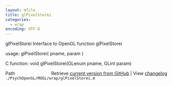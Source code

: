 ```yaml
---
layout: mfile
title: glPixelStorei
categories:
  - wrap
encoding: UTF-8
---
```


glPixelStorei  Interface to OpenGL function glPixelStorei  

usage:  glPixelStorei( pname, param )  

C function:  void glPixelStorei(GLenum pname, GLint param)  


<div class="code_header" style="text-align:right;">
  <span style="float:left;">Path&nbsp;&nbsp;</span> <span class="counter">Retrieve <a href=
  "https://raw.github.com/Psychtoolbox-3/Psychtoolbox-3/beta/./PsychOpenGL/MOGL/wrap/glPixelStorei.m">current version from GitHub</a> | View <a href=
  "https://github.com/Psychtoolbox-3/Psychtoolbox-3/commits/beta/./PsychOpenGL/MOGL/wrap/glPixelStorei.m">changelog</a></span>
</div>
<div class="code">
  <code>./PsychOpenGL/MOGL/wrap/glPixelStorei.m</code>
</div>
